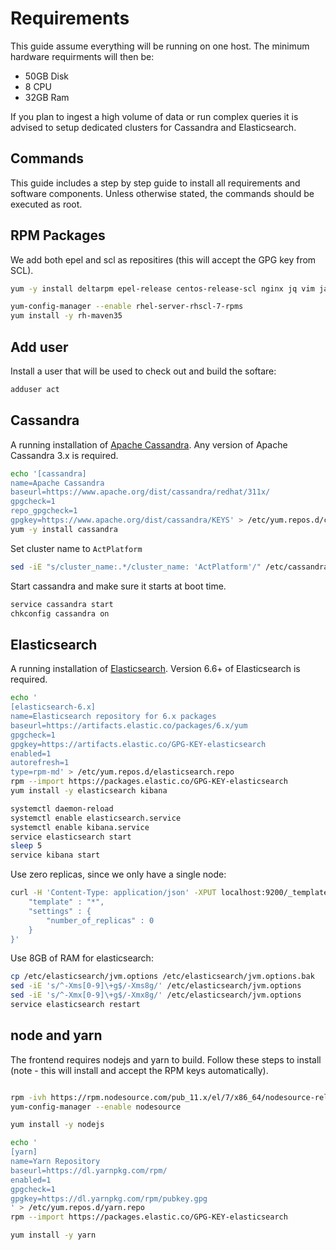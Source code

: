 # Requirements

This guide assume everything will be running on one host. The minimum hardware requirments will then be:

* 50GB Disk
* 8 CPU
* 32GB Ram

If you plan to ingest a high volume of data or run complex queries it is advised to setup dedicated clusters for Cassandra and Elasticsearch.

## Commands
This guide includes a step by step guide to install all requirements and software components. Unless otherwise stated, the commands should be executed as root.

## RPM Packages

We add both epel and scl as repositires (this will accept the GPG key from SCL).

```bash
yum -y install deltarpm epel-release centos-release-scl nginx jq vim java-1.8.0-openjdk python36 python36-pip git

yum-config-manager --enable rhel-server-rhscl-7-rpms
yum install -y rh-maven35
```

## Add user

Install a user that will be used to check out and build the softare:

```bash
adduser act
```

## Cassandra

A running installation of [Apache Cassandra](https://cassandra.apache.org/). Any version of Apache Cassandra 3.x is required.

```bash
echo '[cassandra]
name=Apache Cassandra
baseurl=https://www.apache.org/dist/cassandra/redhat/311x/
gpgcheck=1
repo_gpgcheck=1
gpgkey=https://www.apache.org/dist/cassandra/KEYS' > /etc/yum.repos.d/cassandra.repo
yum -y install cassandra
```

Set cluster name to `ActPlatform`

```bash
sed -iE "s/cluster_name:.*/cluster_name: 'ActPlatform'/" /etc/cassandra/default.conf/cassandra.yaml
```

Start cassandra and make sure it starts at boot time.
```bash
service cassandra start
chkconfig cassandra on
```

## Elasticsearch
A running installation of [Elasticsearch](https://www.elastic.co/products/elasticsearch). Version 6.6+ of Elasticsearch is required.

```bash
echo '
[elasticsearch-6.x]
name=Elasticsearch repository for 6.x packages
baseurl=https://artifacts.elastic.co/packages/6.x/yum
gpgcheck=1
gpgkey=https://artifacts.elastic.co/GPG-KEY-elasticsearch
enabled=1
autorefresh=1
type=rpm-md' > /etc/yum.repos.d/elasticsearch.repo
rpm --import https://packages.elastic.co/GPG-KEY-elasticsearch
yum install -y elasticsearch kibana

systemctl daemon-reload
systemctl enable elasticsearch.service
systemctl enable kibana.service
service elasticsearch start
sleep 5
service kibana start

```

Use zero replicas, since we only have a single node:

```bash
curl -H 'Content-Type: application/json' -XPUT localhost:9200/_template/zeroreplicas -d ' {
    "template" : "*",
    "settings" : {
        "number_of_replicas" : 0
    }
}'
```

Use 8GB of RAM for elasticsearch:

```bash
cp /etc/elasticsearch/jvm.options /etc/elasticsearch/jvm.options.bak
sed -iE 's/^-Xms[0-9]\+g$/-Xms8g/' /etc/elasticsearch/jvm.options
sed -iE 's/^-Xmx[0-9]\+g$/-Xmx8g/' /etc/elasticsearch/jvm.options
service elasticsearch restart
```

## node and yarn

The frontend requires nodejs and yarn to build. Follow these steps to install (note - this will install and accept the RPM keys automatically).

```bash

rpm -ivh https://rpm.nodesource.com/pub_11.x/el/7/x86_64/nodesource-release-el7-1.noarch.rpm
yum-config-manager --enable nodesource

yum install -y nodejs

echo '
[yarn]
name=Yarn Repository
baseurl=https://dl.yarnpkg.com/rpm/
enabled=1
gpgcheck=1
gpgkey=https://dl.yarnpkg.com/rpm/pubkey.gpg
' > /etc/yum.repos.d/yarn.repo
rpm --import https://packages.elastic.co/GPG-KEY-elasticsearch

yum install -y yarn
```
